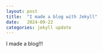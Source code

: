 ```yaml
---
layout: post
title:  "I made a blog with Jekyll"
date:   2024-09-22
categories: jekyll update
---
```


I made a blog!!!